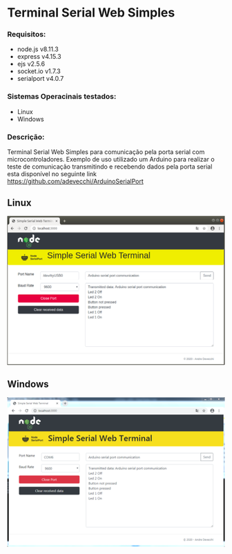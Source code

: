 Terminal Serial Web Simples
===========================

### Requisitos:
* node.js v8.11.3
* express v4.15.3
* ejs v2.5.6
* socket.io v1.7.3
* serialport v4.0.7

### Sistemas Operacinais testados:
* Linux
* Windows

### Descrição:

Terminal Serial Web Simples para comunicação pela porta serial com microcontroladores.
Exemplo de uso utilizado um Arduino para realizar o teste de comunicação transmitindo e recebendo dados pela porta serial
esta disponível no seguinte link https://github.com/adevecchi/ArduinoSerialPort

Linux
-----
![Tela Linux](https://github.com/adevecchi/SimpleSerialWebTerminal/blob/master/public/images/terminal-linux.png)

Windows
-------
![Tela Linux](https://github.com/adevecchi/SimpleSerialWebTerminal/blob/master/public/images/terminal-win.png)
